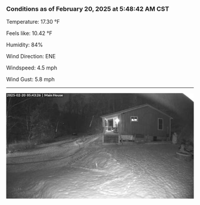 ### Conditions as of February 20, 2025 at 5:48:42 AM CST 

Temperature: 17.30 &deg;F

Feels like: 10.42 &deg;F

Humidity: 84%

Wind Direction: ENE

Windspeed: 4.5 mph

Wind Gust: 5.8 mph

---

<img src="./images/latest.jpeg"/>

